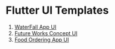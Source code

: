 # Flutter UI Templates

1. [WaterFall App UI](https://youtu.be/PdjF4FR5688)
2. [Future Works Concept UI](https://www.youtube.com/watch?v=mND52Rz8lL8)
3. [Food Ordering App UI](https://www.youtube.com/watch?v=koe24A-kybo)


